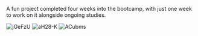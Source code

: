 A fun project completed four 
weeks into the bootcamp, with 
just one week to work on it 
alongside ongoing studies.

![jGeFzU](https://github.com/user-attachments/assets/e6d8eb63-5f59-4724-b2cc-5ced2161ffd0)
![aH28-K](https://github.com/user-attachments/assets/7e58be89-6504-4de4-89a7-bc74fb66038f)
![ACubms](https://github.com/user-attachments/assets/5f5f1cfe-ca00-4e49-8464-823c87b5daaa)
